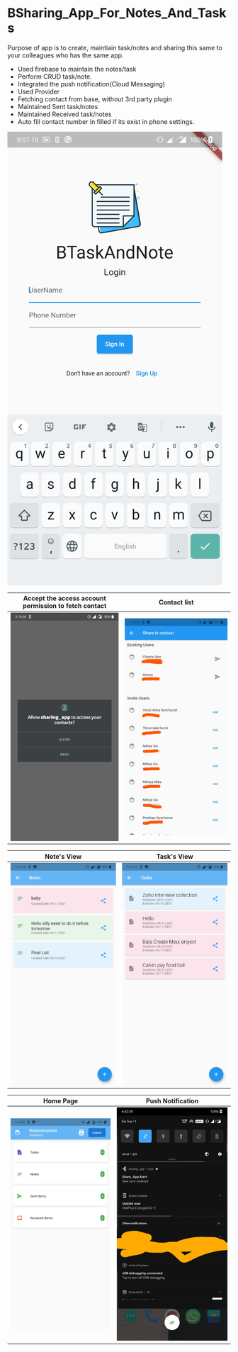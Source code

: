 # BSharing_App_For_Notes_And_Tasks

Purpose of app is to create, maintiain task/notes and sharing this same to your colleagues who has the same app.

* Used firebase to maintain the notes/task
* Perform CRUD task/note.
* Integrated the push notification(Cloud Messaging)
* Used Provider
* Fetching contact from base, without 3rd party plugin
* Maintained Sent task/notes
* Maintained Received task/notes
* Auto fill contact number in filled if its exist in phone settings.

![BShareApp_One](images/home_page.jpg)

Accept the access account permission to fetch contact           |  Contact list
:-------------------------:|:-------------------------:
![BShareApp_One](images/share_app_one.jpg)  |  ![BShareApp_One](images/share_app_two.jpg)

Note's View           |  Task's View
:-------------------------:|:-------------------------:
![BShareApp_One](images/share_app_three.jpg)  |  ![BShareApp_One](images/share_app_four.jpg)

Home Page           |  Push Notification
:-------------------------:|:-------------------------:
![BShareApp_One](images/share_app_five.jpg)  | ![BShareApp_One](images/share_app_six.jpg)
